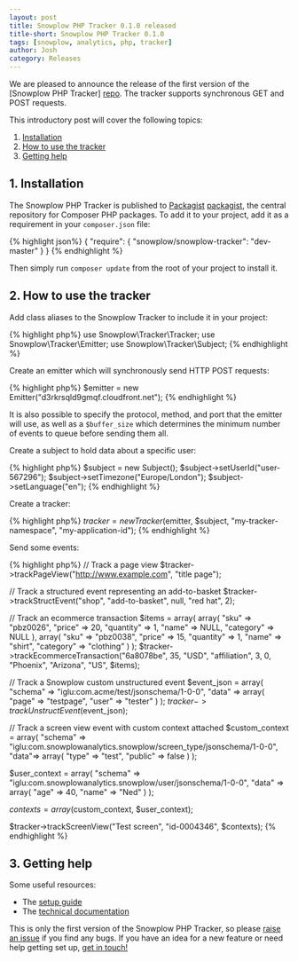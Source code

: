```yaml
---
layout: post
title: Snowplow PHP Tracker 0.1.0 released
title-short: Snowplow PHP Tracker 0.1.0
tags: [snowplow, analytics, php, tracker]
author: Josh
category: Releases
---
```


We are pleased to announce the release of the first version of the [Snowplow PHP Tracker] [repo]. The tracker supports synchronous GET and POST requests.

This introductory post will cover the following topics:

1. [Installation](/blog/2014/09/30/snowplow-php-tracker-0.1.0-released/#install)
2. [How to use the tracker](/blog/2014/09/30/snowplow-php-tracker-0.1.0-released/#usage)
3. [Getting help](/blog/2014/09/30/snowplow-php-tracker-0.1.0-released/#help)

<!--more-->

<div class="html">
<h2><a name="install">1. Installation</a></h2>
</div>

The Snowplow PHP Tracker is published to [Packagist] [packagist], the central repository for Composer PHP packages. To add it to your project, add it as a requirement in your `composer.json` file:

{% highlight json%}
{
    "require": {
        "snowplow/snowplow-tracker": "dev-master"
    }
}
{% endhighlight %}

Then simply run `composer update` from the root of your project to install it.

<div class="html">
<h2><a name="usage">2. How to use the tracker</a></h2>
</div>

Add class aliases to the Snowplow Tracker to include it in your project:

{% highlight php%}
use Snowplow\Tracker\Tracker;
use Snowplow\Tracker\Emitter;
use Snowplow\Tracker\Subject;
{% endhighlight %}

Create an emitter which will synchronously send HTTP POST requests:

{% highlight php%}
$emitter = new Emitter("d3rkrsqld9gmqf.cloudfront.net");
{% endhighlight %}

It is also possible to specify the protocol, method, and port that the emitter will use, as well as a `$buffer_size` which determines the minimum number of events to queue before sending them all.

Create a subject to hold data about a specific user:

{% highlight php%}
$subject = new Subject();
$subject->setUserId("user-567296");
$subject->setTimezone("Europe/London");
$subject->setLanguage("en");
{% endhighlight %}

Create a tracker:

{% highlight php%}
$tracker = new Tracker($emitter, $subject, "my-tracker-namespace", "my-application-id");
{% endhighlight %}

Send some events:

{% highlight php%}
// Track a page view
$tracker->trackPageView("http://www.example.com", "title page");

// Track a structured event representing an add-to-basket
$tracker->trackStructEvent("shop", "add-to-basket", null, "red hat", 2);

// Track an ecommerce transaction
$items = array(
    array(
        "sku" => "pbz0026",
        "price" => 20,
        "quantity" => 1,
        "name" => NULL,
        "category" => NULL
    ),
    array(
        "sku" => "pbz0038",
        "price" => 15,
        "quantity" => 1,
        "name" => "shirt",
        "category" => "clothing"
    )
);
$tracker->trackEcommerceTransaction("6a8078be", 35, "USD", "affiliation", 3,
                                    0, "Phoenix", "Arizona", "US", $items);

// Track a Snowplow custom unstructured event
$event_json =
array(
    "schema" => "iglu:com.acme/test/jsonschema/1-0-0",
    "data" => array(
        "page" => "testpage",
        "user" => "tester"
    )
);
$tracker->trackUnstructEvent($event_json);

// Track a screen view event with custom context attached
$custom_context = array(
    "schema" => "iglu:com.snowplowanalytics.snowplow/screen_type/jsonschema/1-0-0",
    "data"=> array(
        "type" => "test",
        "public" => false
    )
);

$user_context = array(
    "schema" => "iglu:com.snowplowanalytics.snowplow/user/jsonschema/1-0-0",
    "data" => array(
        "age" => 40,
        "name" => "Ned"
    )
);

$contexts = array($custom_context, $user_context);

$tracker->trackScreenView("Test screen", "id-0004346", $contexts);
{% endhighlight %}

<div class="html">
<h2><a name="help">3. Getting help</a></h2>
</div>

Some useful resources:

* The [setup guide][setup]
* The [technical documentation][technical-documentation]

This is only the first version of the Snowplow PHP Tracker, so please [raise an issue][issues] if you find any bugs. If you have an idea for a new feature or need help getting set up, [get in touch!][talk-to-us]

[repo]: https://github.com/snowplow/snowplow-php-tracker
[packagist]: https://packagist.org/
[setup]: https://github.com/snowplow/snowplow/wiki/PHP-Tracker-Setup
[technical-documentation]: https://github.com/snowplow/snowplow/wiki/PHP-Tracker
[issues]: https://github.com/snowplow/snowplow-php-tracker/issues
[talk-to-us]: https://github.com/snowplow/snowplow/wiki/Talk-to-us
